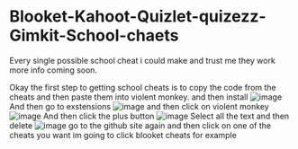 # Blooket-Kahoot-Quizlet-quizezz-Gimkit-School-chaets
Every single possible school cheat i could make and trust me they work more info coming soon.

Okay the first step to getting school cheats is to copy the code from the cheats and then paste them into violent monkey.
and then install
![image](https://github.com/user-attachments/assets/dee8e7c0-04d5-43fc-9ea4-6a317aeadf7d)
And then go to exstensions
![image](https://github.com/user-attachments/assets/eaeb8463-a9fb-4439-96fb-619a3b5d5248)
and then click on violent monkey
![image](https://github.com/user-attachments/assets/33f51e76-2540-49b9-b537-196c9ce403b9)
And then click the plus button
![image](https://github.com/user-attachments/assets/5343f2d5-f72a-4163-ad92-19bc1cc9e6b1)
Select all the text and then delete
![image](https://github.com/user-attachments/assets/afa4ef3f-9cfc-4593-8742-09de71e8a51c)
go to the github site again and then click on one of the cheats you want im going to click blooket cheats for example
